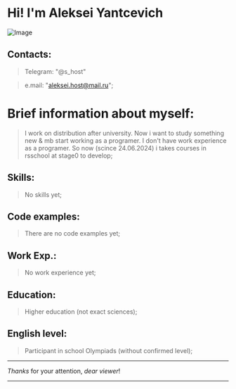 # Hi! I'm Aleksei Yantcevich
![Image](https://fbi.cults3d.com/uploaders/13610381/illustration-file/8389838b-0544-427b-8895-a0f065c8a4fb/oeil-providence.jpg)


## Contacts:
> Telegram: "@s_host"

> e.mail: "aleksei.host@mail.ru";

# Brief information about myself:


>I work on distribution after university. Now i want to study something new & mb start working as a programer. I don't have work experience as a programer. So now (scince 24.06.2024) i takes courses in rsschool at stage0 to develop;
## Skills:
>No skills yet;
## Code examples:
>There are no code examples yet;
## Work Exp.:
>No work experience yet;
## Education:
> Higher education (not exact sciences);
## English level:
> Participant in school Olympiads (without confirmed level);
___
*Thanks* for your attention, *dear viewer*! 
___